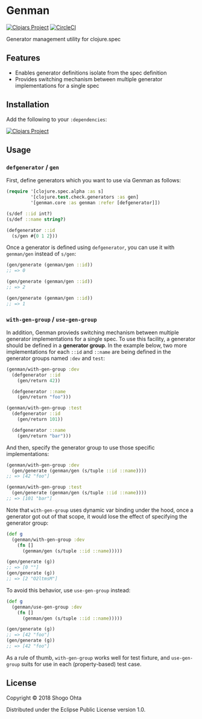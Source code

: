 # Genman
[![Clojars Project](https://img.shields.io/clojars/v/genman.svg)](https://clojars.org/genman)
[![CircleCI](https://circleci.com/gh/athos/genman.svg?style=shield)](https://circleci.com/gh/athos/genman)

Generator management utility for clojure.spec

## Features

- Enables generator definitions isolate from the spec definition
- Provides switching mechanism between multiple generator implementations for a single spec

## Installation

Add the following to your `:dependencies`:

[![Clojars Project](https://clojars.org/genman/latest-version.svg)](https://clojars.org/genman)

## Usage

### `defgenerator` / `gen`

First, define generators which you want to use via Genman as follows:

```clj
(require '[clojure.spec.alpha :as s]
         '[clojure.test.check.generators :as gen]
         '[genman.core :as genman :refer [defgenerator]])

(s/def ::id int?)
(s/def ::name string?)

(defgenerator ::id
  (s/gen #{0 1 2}))
```

Once a generator is defined using `defgenerator`, you can use it with `genman/gen` instead of `s/gen`:

```clj
(gen/generate (genman/gen ::id))
;; => 0

(gen/generate (genman/gen ::id))
;; => 2

(gen/generate (genman/gen ::id))
;; => 1
```

### `with-gen-group` / `use-gen-group`

In addition, Genman provieds switching mechanism between multiple generator implementations for a single spec. To use this facility, a generator should be defined in a **generator group**. In the example below, two more implementations for each `::id` and `::name` are being defined in the generator groups named `:dev` and `test`:

```clj
(genman/with-gen-group :dev
  (defgenerator ::id
    (gen/return 42))

  (defgenerator ::name
    (gen/return "foo")))

(genman/with-gen-group :test
  (defgenerator ::id
    (gen/return 101))

  (defgenerator ::name
    (gen/return "bar")))
```

And then, specify the generator group to use those specific implementations:

```clj
(genman/with-gen-group :dev
  (gen/generate (genman/gen (s/tuple ::id ::name))))
;; => [42 "foo"]

(genman/with-gen-group :test
  (gen/generate (genman/gen (s/tuple ::id ::name))))
;; => [101 "bar"]
```

Note that `with-gen-group` uses dynamic var binding under the hood, once a generator got out of that scope, it would lose the effect of specifying the generator group:

```clj
(def g
  (genman/with-gen-group :dev
    (fn []
      (genman/gen (s/tuple ::id ::name)))))

(gen/generate (g))
;; => [0 ""]
(gen/generate (g))
;; => [2 "O2ltmsM"]
```

To avoid this behavior, use `use-gen-group` instead:

```clj
(def g
  (genman/use-gen-group :dev
    (fn []
      (genman/gen (s/tuple ::id ::name)))))

(gen/generate (g))
;; => [42 "foo"]
(gen/generate (g))
;; => [42 "foo"]
```

As a rule of thumb, `with-gen-group` works well for test fixture, and `use-gen-group` suits for use in each (property-based) test case.

## License

Copyright © 2018 Shogo Ohta

Distributed under the Eclipse Public License version 1.0.
